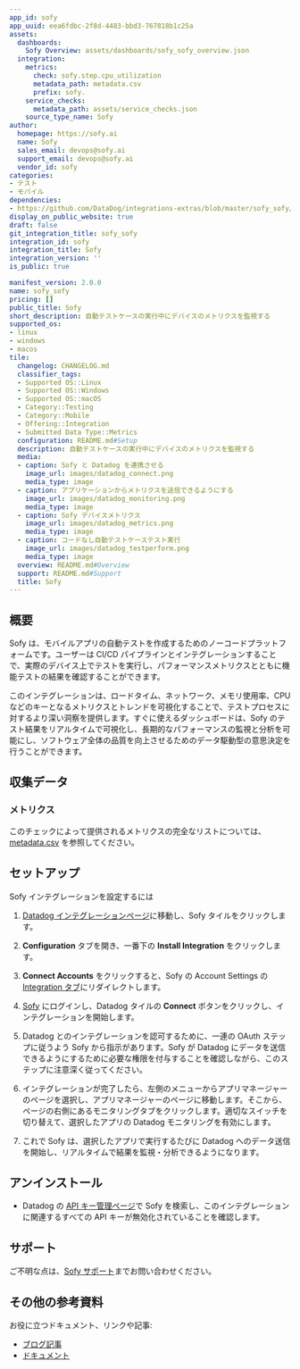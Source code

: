 ```yaml
---
app_id: sofy
app_uuid: eea6fdbc-2f8d-4483-bbd3-767818b1c25a
assets:
  dashboards:
    Sofy Overview: assets/dashboards/sofy_sofy_overview.json
  integration:
    metrics:
      check: sofy.step.cpu_utilization
      metadata_path: metadata.csv
      prefix: sofy.
    service_checks:
      metadata_path: assets/service_checks.json
    source_type_name: Sofy
author:
  homepage: https://sofy.ai
  name: Sofy
  sales_email: devops@sofy.ai
  support_email: devops@sofy.ai
  vendor_id: sofy
categories:
- テスト
- モバイル
dependencies:
- https://github.com/DataDog/integrations-extras/blob/master/sofy_sofy/README.md
display_on_public_website: true
draft: false
git_integration_title: sofy_sofy
integration_id: sofy
integration_title: Sofy
integration_version: ''
is_public: true

manifest_version: 2.0.0
name: sofy_sofy
pricing: []
public_title: Sofy
short_description: 自動テストケースの実行中にデバイスのメトリクスを監視する
supported_os:
- linux
- windows
- macos
tile:
  changelog: CHANGELOG.md
  classifier_tags:
  - Supported OS::Linux
  - Supported OS::Windows
  - Supported OS::macOS
  - Category::Testing
  - Category::Mobile
  - Offering::Integration
  - Submitted Data Type::Metrics
  configuration: README.md#Setup
  description: 自動テストケースの実行中にデバイスのメトリクスを監視する
  media:
  - caption: Sofy と Datadog を連携させる
    image_url: images/datadog_connect.png
    media_type: image
  - caption: アプリケーションからメトリクスを送信できるようにする
    image_url: images/datadog_monitoring.png
    media_type: image
  - caption: Sofy デバイスメトリクス
    image_url: images/datadog_metrics.png
    media_type: image
  - caption: コードなし自動テストケーステスト実行
    image_url: images/datadog_testperform.png
    media_type: image
  overview: README.md#Overview
  support: README.md#Support
  title: Sofy
---
```




## 概要

Sofy は、モバイルアプリの自動テストを作成するためのノーコードプラットフォームです。ユーザーは CI/CD パイプラインとインテグレーションすることで、実際のデバイス上でテストを実行し、パフォーマンスメトリクスとともに機能テストの結果を確認することができます。

このインテグレーションは、ロードタイム、ネットワーク、メモリ使用率、CPU などのキーとなるメトリクスとトレンドを可視化することで、テストプロセスに対するより深い洞察を提供します。すぐに使えるダッシュボードは、Sofy のテスト結果をリアルタイムで可視化し、長期的なパフォーマンスの監視と分析を可能にし、ソフトウェア全体の品質を向上させるためのデータ駆動型の意思決定を行うことができます。

## 収集データ
### メトリクス

このチェックによって提供されるメトリクスの完全なリストについては、[metadata.csv][1] を参照してください。


## セットアップ
Sofy インテグレーションを設定するには

1. [Datadog インテグレーションページ][2]に移動し、Sofy タイルをクリックします。

2. **Configuration** タブを開き、一番下の **Install Integration** をクリックします。

3. **Connect Accounts** をクリックすると、Sofy の Account Settings の [Integration タブ][3]にリダイレクトします。

4. [Sofy][4] にログインし、Datadog タイルの **Connect** ボタンをクリックし、インテグレーションを開始します。

5. Datadog とのインテグレーションを認可するために、一連の OAuth ステップに従うよう Sofy から指示があります。Sofy が Datadog にデータを送信できるようにするために必要な権限を付与することを確認しながら、このステップに注意深く従ってください。

6. インテグレーションが完了したら、左側のメニューからアプリマネージャーのページを選択し、アプリマネージャーのページに移動します。そこから、ページの右側にあるモニタリングタブをクリックします。適切なスイッチを切り替えて、選択したアプリの Datadog モニタリングを有効にします。

7. これで Sofy は、選択したアプリで実行するたびに Datadog へのデータ送信を開始し、リアルタイムで結果を監視・分析できるようになります。


## アンインストール
* Datadog の [API キー管理ページ][5]で Sofy を検索し、このインテグレーションに関連するすべての API キーが無効化されていることを確認します。

## サポート
ご不明な点は、[Sofy サポート][6]までお問い合わせください。

## その他の参考資料
お役に立つドキュメント、リンクや記事:
* [ブログ記事][7]
* [ドキュメント][8]


[1]: https://github.com/DataDog/integrations-extras/blob/master/sofy_sofy/metadata.csv
[2]: https://app.datadoghq.com/integrations
[3]: https://portal.sofy.ai/app/user-settings?selectedTab=integration
[4]: https://portal.sofy.ai
[5]: https://app.datadoghq.com/organization-settings/api-keys?filter=Sofy
[6]: https://support.sofy.ai/support/tickets/new
[7]: https://sofy.ai/blog/
[8]: https://docs.sofy.ai
